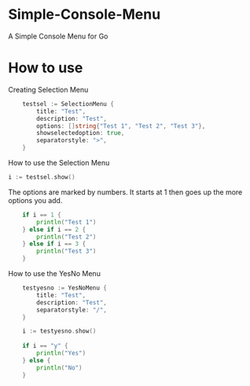 # Simple-Console-Menu
A Simple Console Menu for Go

# How to use

Creating Selection Menu
``` go
	testsel := SelectionMenu {
		title: "Test",
		description: "Test",
		options: []string{"Test 1", "Test 2", "Test 3"},
		showselectedoption: true,
		separatorstyle: ">",
	}
```

How to use the Selection Menu
``` go
i := testsel.show()
```

The options are marked by numbers. It starts at 1 then goes up the more options you add.

``` go
	if i == 1 {
		println("Test 1")
	} else if i == 2 {
		println("Test 2")
	} else if i == 3 {
		println("Test 3")
	}
```

How to use the YesNo Menu

``` go
	testyesno := YesNoMenu {
		title: "Test",
		description: "Test",
		separatorstyle: "/",
	}

	i := testyesno.show()
  
	if i == "y" {
		println("Yes")
	} else {
		println("No")
	}
```
